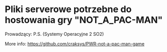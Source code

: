 # Pliki serverowe potrzebne do hostowania gry "NOT_A_PAC-MAN"
Prowadzący: P.S. (Systemy Operacyjne 2 SO2)

More info: https://github.com/craksys/PWR-not-a-pac-man-game
